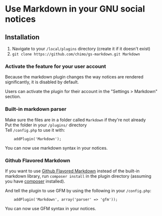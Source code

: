 # Use Markdown in your GNU social notices

## Installation

1. Navigate to your `/local/plugins` directory (create it if it doesn't exist)
1. `git clone https://github.com/chimo/gs-markdown.git Markdown`

### Activate the feature for your user account

Because the markdown plugin changes the way notices are rendered significantly,
it is disabled by default.

Users can activate the plugin for their account in the "Settings > Markdown" section.

### Built-in markdown parser

Make sure the files are in a folder called `Markdown` if they're not already  
Put the folder in your `/plugins/` directory  
Tell `/config.php` to use it with:

```
    addPlugin('Markdown');
```

You can now use markdown syntax in your notices.

### Github Flavored Markdown

If you want to use [Github Flavored Markdown](https://help.github.com/articles/github-flavored-markdown/)
instead of the built-in markdown library, run `composer install` in the plugin directory (assuming you have
[composer](https://getcomposer.org/) installed).

And tell the plugin to use GFM by using the following in your `/config.php`:

```
    addPlugin('Markdown', array('parser' => 'gfm'));
```

You can now use GFM syntax in your notices.

